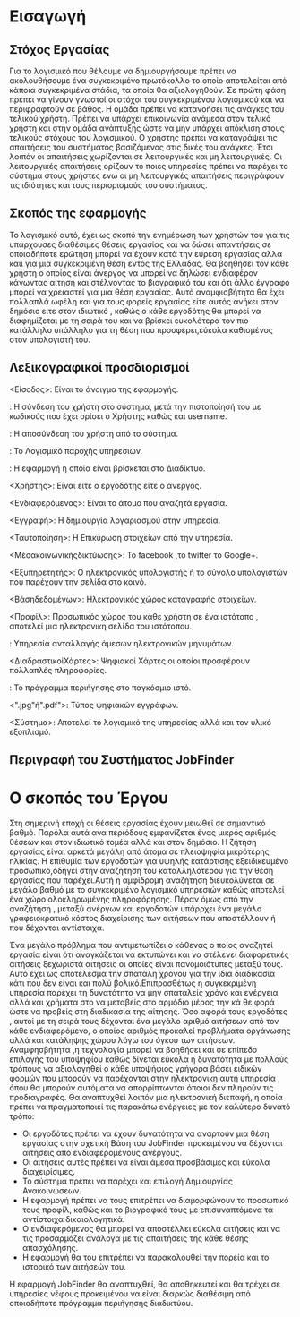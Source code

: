 # Εισαγωγή
## Στόχος Εργασίας 
Για το λογισμικό που θέλουμε να δημιουργήσουμε πρέπει να ακολουθήσουμε ένα συγκεκριμένο πρωτόκολλο το οποίο αποτελείται από κάποια συγκεκριμένα στάδια, τα οποία θα αξιολογηθούν. 
Σε πρώτη φάση πρέπει να γίνουν γνωστοί οι στόχοι του συγκεκριμένου λογισμικού και να περιφραφτούν σε βάθος. 
Η ομάδα πρέπει να κατανοήσει τις ανάγκες του τελικού χρήστη. 
Πρέπει να υπάρχει επικοινωνία ανάμεσα στον τελικό χρήστη και στην ομάδα ανάπτυξης ώστε να μην υπάρχει απόκλιση στους τελικούς στόχους του λογισμικού.
Ο χρήστης πρέπει να καταγράψει τις απαιτήσεις του συστήματος βασιζόμενος στις δικές του ανάγκες. 
Έτσι λοιπόν οι απαιτήσεις χωρίζονται σε λειτουργικές και μη λειτουργικές. 
 Οι λειτουργικές απαιτήσεις ορίζουν το ποιες υπηρεσίες πρέπει να παρέχει το σύστημα στους χρήστες ενω οι μη λειτουργικές απαιτήσεις περιγράφουν τις ιδιότητες και τους περιορισμούς του συστήματος. 

## Σκοπός της εφαρμογής

Το λογισμικό αυτό, έχει ως σκοπό την ενημέρωση των χρηστών του για τις υπάρχουσες διαθέσιμες θέσεις εργασίας και να δώσει απαντήσεις σε οποιαδήποτε ερώτηση μπορεί να έχουν κατά την εύρεση εργασίας αλλα καιι για μια συγκεκριμένη θέση εντός της Ελλάδας. 
Θα βοηθήσει τον κάθε χρήστη ο οποίος είναι άνεργος να μπορεί να δηλώσει ενδιαφέρον κάνωντας αίτηση και στέλνοντας το βιογραφικό του και ότι άλλο έγγραφο μπορεί να χρειαστεί για μια θέση εργασίας. 
Αυτό αναμφισβήτητα θα έχει πολλαπλά ωφέλη και για τους φορείς εργασίας είτε αυτός ανήκει στον δημόσιο είτε στον ιδιωτικό , καθώς ο κάθε εργοδότης  θα μπορεί να διαφημίζεται με τη σειρά του και να βρίσκει ευκολότερα τον πιο κατάλληλο υπάλληλο για τη θέση που προσφέρει,εύκολα καθισμένος στον υπολογιστή του. 

## Λεξικογραφικοί προσδιορισμοί

<Eίσοδος>: Είναι το άνοιγμα της εφαρμογής.

<Login>: Η σύνδεση του χρήστη στο σύστημα, μετά την πιστοποίησή του με κωδικούς που έχει ορίσει ο Χρήστης καθώς και username. 

<Logout>: Η αποσύνδεση του χρήστη από το σύστημα.

<Softwareasaservice>: Το Λογισμικό παροχής υπηρεσιών. 

<webapplication>: Η εφαρμογή η οποία είναι βρίσκεται στο Διαδίκτυο.

<Χρήστης>: Είναι είτε ο εργοδότης είτε ο άνεργος. 

<Ενδιαφερόμενος>: Είναι το άτομο που αναζητά εργασία.

<Εγγραφή>: Η δημιουργία λογαριασμού στην υπηρεσία.

<Ταυτοποίηση>: Η Επικύρωση στοιχείων από την υπηρεσία.

<Μέσακοινωνικήςδικτύωσης>: Το facebook ,το twitter το Google+.

<Εξυπηρετητής>: Ο ηλεκτρονικός υπολογιστής ή το σύνολο υπολογιστών που παρέχουν την σελίδα στο κοινό.

<Βάσηδεδομένων>: Ηλεκτρονικός χώρος καταγραφής στοιχείων.

<Προφίλ>: Προσωπικός χώρος του κάθε χρήστη σε ένα ιστότοπο , αποτελεί μια ηλεκτρονικη σελίδα του ιστότοπου.

<Chat>: Υπηρεσία ανταλλαγής άμεσων ηλεκτρονικών μηνυμάτων.

<ΔιαδραστικoίΧάρτες>: Ψηφιακοί Χάρτες οι οποίοι προσφέρουν πολλαπλές πληροφορίες.

<Browser>: Το πρόγραμμα περιήγησης στο παγκόσμιο ιστό.

<".jpg"ή".pdf">: Τύπος ψηφιακών εγγράφων.

<Σύστημα>: Αποτελεί το λογισμικό της υπηρεσίας αλλά και τον υλικό εξοπλισμό.

## Περιγραφή του Συστήματος JobFinder
 # Ο σκοπός του Έργου 

 Στη σημερινή εποχή οι θέσεις εργασίας έχουν μειωθεί σε σημαντικό βαθμό. Παρόλα αυτά ανα περιόδους εμφανίζεται ένας μικρός αριθμός θέσεων και στον ιδιωτικό τομέα αλλά και στον δημόσιο. Η ζήτηση εργασίας είναι αρκετά μεγάλη από άτομα σε πλειοψηφία μικρότερης ηλικίας. 
Η επιθυμία των εργοδοτών για υψηλής κατάρτισης εξειδικευμένο προσωπικό,οδηγεί στην αναζήτηση του καταλληλότερου για την θέση εργασίας που παρέχει.Αυτή η αμφίδρομη αναζήτηση διευκολύνεται σε μεγάλο βαθμό με το συγκεκριμένο λογισμικό υπηρεσιών καθώς αποτελεί ένα χώρο ολοκληρωμένης πληροφόρησης. Πέραν όμως από την αναζήτηση , μεταξύ ανέργων και εργοδοτών υπάρρχει ένα μεγάλο γραφειοκρατικό κόστος διαχείρισης των αιτήσεων που αποστέλλουν ή που δέχονται αντίστοιχα.

Ένα μεγάλο πρόβλημα που αντιμετωπίζει ο κάθενας ο ποίος αναζητεί εργασία είναι ότι αναγκάζεται να εκτυπώνει και να στέλενει διαφορετικές αιτήσεις ξεχωριστά αιτήσεις οι οποίες είναι πανομοιότυπες μεταξύ τους. Αυτό έχει ως αποτέλεσμα την σπατάλη χρόνου για την ίδια διαδικασία κάτι που δεν είναι και πολύ βολικό.Επιπροσθέτως η συγκεκριμένη υπηρεσία παρέχει τη δυνατότητα να μην σπαταλείς χρόνο και
 ενέργεια αλλά και χρήματα στο να μεταβείς στο αρμόδιο μέρος την κά θε φορά ώστε να προβείς στη διαδικασία της αίτησης.
Όσο αφορά τους εργοδότες , αυτοί με τη σειρά τους δέχονται ένα μεγάλο αριθμό αιτήσεων από τον κάθε ενδιαφερόμενο, ο οποίος αριθμός προκαλεί προβλήματα οργάνωσης αλλά και κατάληψης χώρου λόγω του όγκου των αιτήσεων. Αναμφησβήτητα ,η τεχνολογία μπορεί να βοηθήσει και σε επίπεδο επιλογής του υποψηφίου καθώς δίνεται εύκολα η δυνατότητα με πολλούς τρόπους να αξιολογηθεί ο κάθε υποψήφιος γρήγορα 
βάσει ειδικών φορμών που μπορούν να παρέχονται στην ηλεκτρονικη αυτή υπηρεσία , όπου θα μπορούν αυτόματα να απορρίπτωνται όποιοι δεν πληρούν τις προδιαγραφές. Θα αναπτυχθεί λοιπόν μια ηλεκτρονική διεπαφή, η οποία πρέπει να πραγματοποιεί τις παρακάτω ενέργειες με τον καλύτερο δυνατό τρόπο:
* Οι εργοδότες πρέπει να έχουν δυνατότητα να αναρτούν μια θέση εργασίας στην σχετική Βάση του JobFinder προκειμένου να δέχονται αιτήσεις από ενδιαφερομένους ανέργους.
* Οι αιτήσεις αυτές πρέπει να είναι άμεσα προσβάσιμες και εύκολα διαχειρίσιμες. 
* Το σύστημα πρέπει να παρέχει και επιλογή Δημιουργίας Ανακοινώσεων.
* Η εφαρμογή πρέπει να τους επιτρέπει να διαμορφώνουν το προσωπικό τους προφίλ, καθώς και το βιογραφικό τους με επισυναπτόμενα τα αντίστοιχα δικαιολογητικά.
* Ο ενδιαφερόμενος θα μπορεί να αποστέλλει εύκολα αιτήσεις και να τις προσαρμόζει ανάλογα με τις απαιτήσεις της κάθε θέσης απασχόλησης. 
* Η εφαρμογή θα του επιτρέπει να παρακολουθεί την πορεία και το ιστορικό των αιτήσεών του.

Η εφαρμογή JobFinder θα αναπτυχθεί, θα αποθηκευτεί και θα τρέχει σε υπηρεσίες νέφους προκειμένου να είναι διαρκώς διαθέσιμη από οποιοδήποτε πρόγραμμα περιήγησης διαδικτύου.

